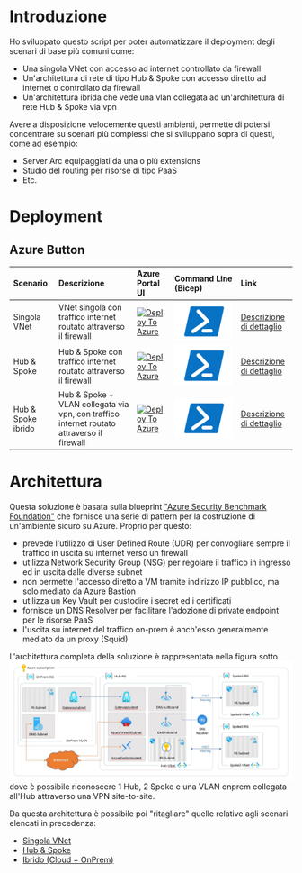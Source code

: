 # Introduzione
Ho sviluppato questo script per poter automatizzare il deployment degli scenari di base più comuni come:
- Una singola VNet con accesso ad internet controllato da firewall
- Un'architettura di rete di tipo Hub & Spoke con accesso diretto ad internet o controllato da firewall
- Un'architettura ibrida che vede una vlan collegata ad un'architettura di rete Hub & Spoke via vpn

Avere a disposizione velocemente questi ambienti, permette di potersi concentrare su scenari più complessi che si sviluppano sopra di questi, come ad esempio:
- Server Arc equipaggiati da una o più extensions 
- Studio del routing per risorse di tipo PaaS
- Etc.

# Deployment
## Azure Button

| Scenario | Descrizione | Azure Portal UI | Command Line (Bicep) | Link |
|:-------------------------|:-------------|:-------------|:------------- |:------------- |
| Singola VNet | VNet singola con traffico internet routato attraverso il firewall  |[![Deploy To Azure](https://aka.ms/deploytoazurebutton)](https://portal.azure.com/#create/Microsoft.Template/uri/https%3A%2F%2Fraw.githubusercontent.com%2Fgderossilive%2FCoreInfra%2Fmaster%2FARM%2FSingolaVNet.json) | [![Powershell/Azure CLI](https://github.com/gderossilive/CoreInfra/blob/master/doc/powershell.png?raw=true)](https://github.com/gderossilive/CoreInfra/blob/master/doc/DeploySingolaVNet.md) | [Descrizione di dettaglio]((<https://github.com/gderossilive/CoreInfra/blob/master/doc/ArchSingolaVNet.md>)) |
| Hub & Spoke | Hub & Spoke con traffico internet routato attraverso il firewall |[![Deploy To Azure](https://aka.ms/deploytoazurebutton)](https://portal.azure.com/#create/Microsoft.Template/uri/https%3A%2F%2Fraw.githubusercontent.com%2Fgderossilive%2FCoreInfra%2Fmaster%2FARM%2FHubAndSpoke.json) | [![Powershell/Azure CLI](https://github.com/gderossilive/CoreInfra/blob/master/doc/powershell.png?raw=true)](https://github.com/gderossilive/CoreInfra/blob/master/doc/DeployHubAndSpoke.md)| [Descrizione di dettaglio]((<https://github.com/gderossilive/CoreInfra/blob/master/doc/ArchHubAndSpoke.md>)) |
| Hub & Spoke ibrido | Hub & Spoke + VLAN collegata via vpn, con traffico internet routato attraverso il firewall |[![Deploy To Azure](https://aka.ms/deploytoazurebutton)](https://portal.azure.com/#create/Microsoft.Template/uri/https%3A%2F%2Fraw.githubusercontent.com%2Fgderossilive%2FCoreInfra%2Fmaster%2FARM%2FHybrid.json) | [![Powershell/Azure CLI](https://github.com/gderossilive/CoreInfra/blob/master/doc/powershell.png?raw=true)](https://github.com/gderossilive/CoreInfra/blob/master/doc/DeployHybrid.md) | [Descrizione di dettaglio]((<https://github.com/gderossilive/CoreInfra/blob/master/doc/ArchHybrid.md>)) |

# Architettura
Questa soluzione è basata sulla blueprint ["Azure Security Benchmark Foundation"](https://learn.microsoft.com/en-us/azure/governance/blueprints/samples/azure-security-benchmark-foundation/) che fornisce una serie di pattern per la costruzione di un'ambiente sicuro su Azure. Proprio per questo:
- prevede l'utilizzo di User Defined Route (UDR) per convogliare sempre il traffico in uscita su internet verso un firewall
- utilizza Network Security Group (NSG) per regolare il traffico in ingresso ed in uscita dalle diverse subnet
- non permette l'accesso diretto a VM tramite indirizzo IP pubblico, ma solo mediato da Azure Bastion
- utilizza un Key Vault per custodire i secret ed i certificati
- fornisce un DNS Resolver per facilitare l'adozione di private endpoint per le risorse PaaS 
- l'uscita su internet del traffico on-prem è anch'esso generalmente mediato da un proxy (Squid)

L'architettura completa della soluzione è rappresentata nella figura sotto
![Architettura completa](https://raw.githubusercontent.com/gderossilive/CoreInfra/master/doc/Completa.jpg "Architettura Completa")
dove è possibile riconoscere 1 Hub, 2 Spoke e una VLAN onprem collegata all'Hub attraverso una VPN site-to-site.

Da questa architettura è possibile poi "ritagliare" quelle relative agli scenari elencati in precedenza:
- [Singola VNet](https://github.com/gderossilive/CoreInfra/blob/master/doc/SingolaVNet.md)
- [Hub & Spoke](https://github.com/gderossilive/CoreInfra/blob/master/doc/HubAndSpoke.md)
- [Ibrido (Cloud + OnPrem)](https://github.com/gderossilive/CoreInfra/blob/master/doc/Hybrid.md) 